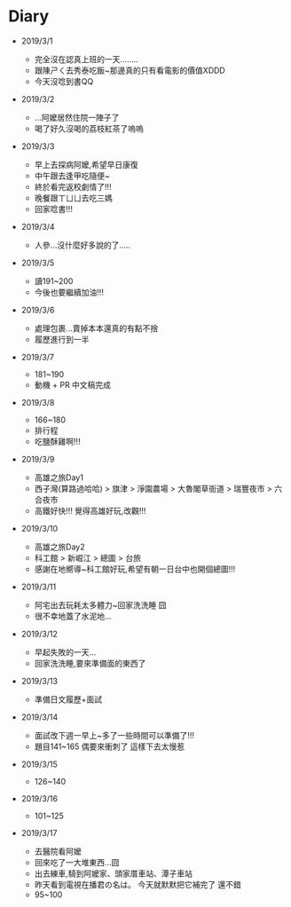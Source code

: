 # Diary

* 2019/3/1
  * 完全沒在認真上班的一天........
  * 跟陳ㄕㄑ去秀泰吃飯~那邊真的只有看電影的價值XDDD
  * 今天沒唸到書QQ 
  
* 2019/3/2
  * ...阿嬤居然住院一陣子了
  * 喝了好久沒喝的荔枝紅茶了嗚嗚
  
* 2019/3/3
  * 早上去探病阿嬤,希望早日康復
  * 中午跟去逢甲吃隨便~
  * 終於看完返校劇情了!!!
  * 晚餐跟ㄒㄩㄩ去吃三媽
  * 回家唸書!!!
  
* 2019/3/4
  * 人參...沒什麼好多說的了.....
  
* 2019/3/5
  * 讀191~200
  * 今後也要繼續加油!!! 
  
* 2019/3/6
  * 處理包裹...賣掉本本還真的有點不捨
  * 履歷進行到一半
  
* 2019/3/7
  * 181~190
  * 動機 + PR 中文稿完成
  
* 2019/3/8
  * 166~180
  * 排行程
  * 吃鹽酥雞啊!!!
  
* 2019/3/9
  * 高雄之旅Day1 
  * 西子灣(算路過哈哈) > 旗津 > 淨園農場 > 大魯閣草衙道 > 瑞豐夜市 > 六合夜市
  * 高鐵好快!!! 覺得高雄好玩,改觀!!!
  
* 2019/3/10
  * 高雄之旅Day2 
  * 科工館 > 新崛江 > 總圖 > 台旅
  * 感謝在地嚮導~科工館好玩,希望有朝一日台中也開個總圖!!! 
  
* 2019/3/11
  * 阿宅出去玩耗太多體力~回家洗洗睡 囧
  * 很不幸地蓋了水泥地...
  
* 2019/3/12
  * 早起失敗的一天...
  * 回家洗洗睡,要來準備面的東西了
  
* 2019/3/13
  * 準備日文履歷+面試
  
* 2019/3/14
  * 面試改下週一早上~多了一些時間可以準備了!!!
  * 題目141~165 偶要來衝刺了 這樣下去太慢惹
  
* 2019/3/15
  * 126~140 
  
* 2019/3/16
  * 101~125
  
* 2019/3/17
  * 去醫院看阿嬤
  * 回來吃了一大堆東西...囧
  * 出去練車,騎到阿嬤家、頭家厝車站、潭子車站
  * 昨天看到電視在播君の名は。 今天就默默把它補完了 還不錯
  * 95~100